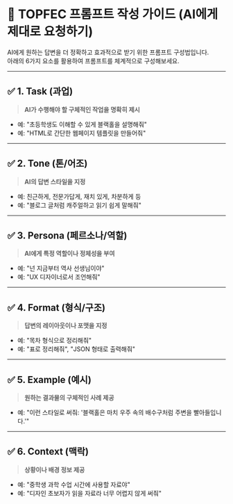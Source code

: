 
# 🧠 TOPFEC 프롬프트 작성 가이드 (AI에게 제대로 요청하기)

AI에게 원하는 답변을 더 정확하고 효과적으로 받기 위한 프롬프트 구성법입니다.  
아래의 6가지 요소를 활용하여 프롬프트를 체계적으로 구성해보세요.

---

## ✅ 1. Task (과업)
> **AI가 수행해야 할 구체적인 작업을 명확히 제시**

- 예: "초등학생도 이해할 수 있게 블랙홀을 설명해줘"
- 예: "HTML로 간단한 웹페이지 템플릿을 만들어줘"

---

## ✅ 2. Tone (톤/어조)
> **AI의 답변 스타일을 지정**

- 예: 친근하게, 전문가답게, 재치 있게, 차분하게 등
- 예: "블로그 글처럼 캐주얼하고 읽기 쉽게 말해줘"

---

## ✅ 3. Persona (페르소나/역할)
> **AI에게 특정 역할이나 정체성을 부여**

- 예: "넌 지금부터 역사 선생님이야"
- 예: "UX 디자이너로서 조언해줘"

---

## ✅ 4. Format (형식/구조)
> **답변의 레이아웃이나 포맷을 지정**

- 예: "목차 형식으로 정리해줘"
- 예: "표로 정리해줘", "JSON 형태로 출력해줘"

---

## ✅ 5. Example (예시)
> **원하는 결과물의 구체적인 사례 제공**

- 예: "이런 스타일로 써줘: '블랙홀은 마치 우주 속의 배수구처럼 주변을 빨아들입니다.'"

---

## ✅ 6. Context (맥락)
> **상황이나 배경 정보 제공**

- 예: "중학생 과학 수업 시간에 사용할 자료야"
- 예: "디자인 초보자가 읽을 자료라 너무 어렵지 않게 써줘"
